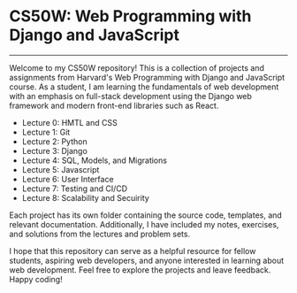 
# CS50W: Web Programming with Django and JavaScript

---
Welcome to my CS50W repository! This is a collection of projects and assignments from Harvard's Web Programming with Django and JavaScript course. 
As a student, I am learning the fundamentals of web development with an emphasis on full-stack development using the Django web framework and modern front-end libraries such as React.

- Lecture 0: HMTL and CSS
- Lecture 1: Git
- Lecture 2: Python
- Lecture 3: Django
- Lecture 4: SQL, Models, and Migrations
- Lecture 5: Javascript
- Lecture 6: User Interface
- Lecture 7: Testing and CI/CD
- Lecture 8: Scalability and Secuirity


Each project has its own folder containing the source code, templates, and relevant documentation. 
Additionally, I have included my notes, exercises, and solutions from the lectures and problem sets.

I hope that this repository can serve as a helpful resource for fellow students, aspiring web developers, and anyone interested in learning about web development. Feel free to explore the projects and leave feedback. Happy coding!
